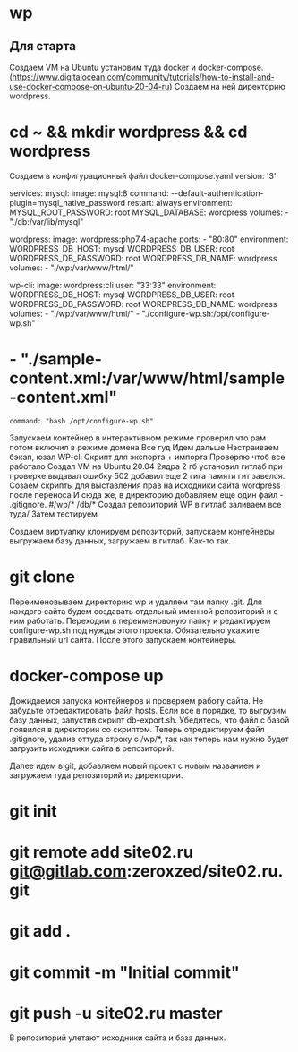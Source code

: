 # wp
## Для старта
Создаем VM на Ubuntu установим туда docker и docker-compose.(https://www.digitalocean.com/community/tutorials/how-to-install-and-use-docker-compose-on-ubuntu-20-04-ru)
Создаем на ней директорию wordpress.
# cd ~ && mkdir wordpress && cd wordpress
Создаем в  конфигурационный файл docker-compose.yaml
version: '3'

services:
  mysql:
    image: mysql:8
    command: --default-authentication-plugin=mysql_native_password
    restart: always
    environment:
      MYSQL_ROOT_PASSWORD: root
      MYSQL_DATABASE: wordpress
    volumes:
      - "./db:/var/lib/mysql"

  wordpress:
    image: wordpress:php7.4-apache
    ports:
      - "80:80"
    environment:
      WORDPRESS_DB_HOST: mysql
      WORDPRESS_DB_USER: root
      WORDPRESS_DB_PASSWORD: root
      WORDPRESS_DB_NAME: wordpress
    volumes:
      - "./wp:/var/www/html/"

  wp-cli:
    image: wordpress:cli
    user: "33:33"
    environment:
      WORDPRESS_DB_HOST: mysql
      WORDPRESS_DB_USER: root
      WORDPRESS_DB_PASSWORD: root
      WORDPRESS_DB_NAME: wordpress
    volumes:
      - "./wp:/var/www/html/"
      - "./configure-wp.sh:/opt/configure-wp.sh"
#      - "./sample-content.xml:/var/www/html/sample-content.xml"
    command: "bash /opt/configure-wp.sh"

Запускаем контейнер в интерактивном режиме проверил что рам потом включил в режиме домена 
Все гуд 
Идем дальше 
Настраиваем бэкап, юзал WP-cli
Скрипт для экспорта + импорта 
Проверяю чтоб все работало 
Создал VM на Ubuntu 20.04 2ядра 2 гб установил гитлаб при проверке выдавал ошибку 502 добавил еще 2 гига памяти гит завелся.
Созаем скрипты для выставления прав на исходники сайта wordpress после переноса И сюда же, в директорию добавляем еще один файл - .gitignore. #/wp/* /db/*
Создал репозиторий WP в гитлаб заливаем все туда/
Затем тестируем 

Создаем виртуалку клонируем репозиторий, запускаем контейнеры выгружаем базу данных, загружаем в гитлаб.
Как-то так.

# git clone 
Переименовываем директорию wp и удаляем там папку .git. Для каждого сайта будем создавать отдельный именной репозиторий и с ним работать. Переходим в переименовоную папку и редактируем configure-wp.sh под нужды этого проекта. Обязательно укажите правильный url сайта. После этого запускаем контейнеры.

# docker-compose up
Дожидаемся запуска контейнеров и проверяем работу сайта. Не забудьте отредактировать файл hosts.
Если все в порядке, то выгрузим базу данных, запустив скрипт db-export.sh. Убедитесь, что файл с базой появился в директории со скриптом. Теперь отредактируем файл .gitignore, удалив оттуда строку с /wp/*, так как теперь нам нужно будет загрузить исходники сайта в репозиторий.

Далее идем в git, добавляем новый проект с новым названием и загружаем туда репозиторий из директории.

# git init
# git remote add site02.ru git@gitlab.com:zeroxzed/site02.ru.git
# git add .
# git commit -m "Initial commit"
# git push -u site02.ru master
В репозиторий улетают исходники сайта и база данных.
